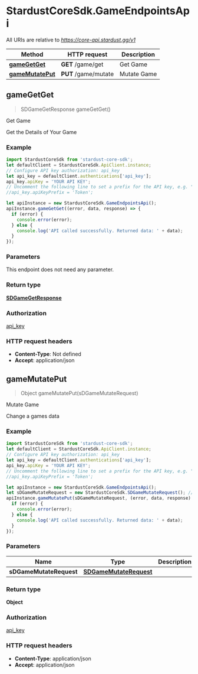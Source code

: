 # StardustCoreSdk.GameEndpointsApi

All URIs are relative to *https://core-api.stardust.gg/v1*

Method | HTTP request | Description
------------- | ------------- | -------------
[**gameGetGet**](GameEndpointsApi.md#gameGetGet) | **GET** /game/get | Get Game
[**gameMutatePut**](GameEndpointsApi.md#gameMutatePut) | **PUT** /game/mutate | Mutate Game



## gameGetGet

> SDGameGetResponse gameGetGet()

Get Game

Get the Details of Your Game

### Example

```javascript
import StardustCoreSdk from 'stardust-core-sdk';
let defaultClient = StardustCoreSdk.ApiClient.instance;
// Configure API key authorization: api_key
let api_key = defaultClient.authentications['api_key'];
api_key.apiKey = 'YOUR API KEY';
// Uncomment the following line to set a prefix for the API key, e.g. "Token" (defaults to null)
//api_key.apiKeyPrefix = 'Token';

let apiInstance = new StardustCoreSdk.GameEndpointsApi();
apiInstance.gameGetGet((error, data, response) => {
  if (error) {
    console.error(error);
  } else {
    console.log('API called successfully. Returned data: ' + data);
  }
});
```

### Parameters

This endpoint does not need any parameter.

### Return type

[**SDGameGetResponse**](SDGameGetResponse.md)

### Authorization

[api_key](../README.md#api_key)

### HTTP request headers

- **Content-Type**: Not defined
- **Accept**: application/json


## gameMutatePut

> Object gameMutatePut(sDGameMutateRequest)

Mutate Game

Change a games data

### Example

```javascript
import StardustCoreSdk from 'stardust-core-sdk';
let defaultClient = StardustCoreSdk.ApiClient.instance;
// Configure API key authorization: api_key
let api_key = defaultClient.authentications['api_key'];
api_key.apiKey = 'YOUR API KEY';
// Uncomment the following line to set a prefix for the API key, e.g. "Token" (defaults to null)
//api_key.apiKeyPrefix = 'Token';

let apiInstance = new StardustCoreSdk.GameEndpointsApi();
let sDGameMutateRequest = new StardustCoreSdk.SDGameMutateRequest(); // SDGameMutateRequest | 
apiInstance.gameMutatePut(sDGameMutateRequest, (error, data, response) => {
  if (error) {
    console.error(error);
  } else {
    console.log('API called successfully. Returned data: ' + data);
  }
});
```

### Parameters


Name | Type | Description  | Notes
------------- | ------------- | ------------- | -------------
 **sDGameMutateRequest** | [**SDGameMutateRequest**](SDGameMutateRequest.md)|  | 

### Return type

**Object**

### Authorization

[api_key](../README.md#api_key)

### HTTP request headers

- **Content-Type**: application/json
- **Accept**: application/json

